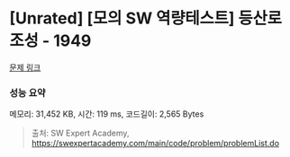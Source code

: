 # [Unrated] [모의 SW 역량테스트] 등산로 조성 - 1949 

[문제 링크](https://swexpertacademy.com/main/code/problem/problemDetail.do?contestProbId=AV5PoOKKAPIDFAUq) 

### 성능 요약

메모리: 31,452 KB, 시간: 119 ms, 코드길이: 2,565 Bytes



> 출처: SW Expert Academy, https://swexpertacademy.com/main/code/problem/problemList.do